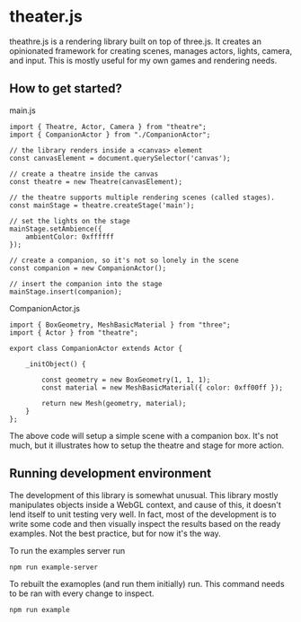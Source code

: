 # theater.js

theathre.js is a rendering library built on top of three.js. It creates an opinionated
framework for creating scenes, manages actors, lights, camera, and input. This is mostly
useful for my own games and rendering needs.

## How to get started?

main.js
```
import { Theatre, Actor, Camera } from "theatre";
import { CompanionActor } from "./CompanionActor";

// the library renders inside a <canvas> element
const canvasElement = document.querySelector('canvas');

// create a theatre inside the canvas
const theatre = new Theatre(canvasElement);

// the theatre supports multiple rendering scenes (called stages).
const mainStage = theatre.createStage('main');

// set the lights on the stage
mainStage.setAmbience({
    ambientColor: 0xffffff
});

// create a companion, so it's not so lonely in the scene
const companion = new CompanionActor();

// insert the companion into the stage
mainStage.insert(companion);
```

CompanionActor.js
```
import { BoxGeometry, MeshBasicMaterial } from "three";
import { Actor } from "theatre";

export class CompanionActor extends Actor {

    _initObject() {

        const geometry = new BoxGeometry(1, 1, 1);
        const material = new MeshBasicMaterial({ color: 0xff00ff });

        return new Mesh(geometry, material);
    }
};
```

The above code will setup a simple scene with a companion box. It's not much, but it illustrates
how to setup the theatre and stage for more action.

## Running development environment

The development of this library is somewhat unusual. This library mostly manipulates objects
inside a WebGL context, and cause of this, it doesn't lend itself to unit testing very well.
In fact, most of the development is to write some code and then visually inspect the results
based on the ready examples. Not the best practice, but for now it's the way.

To run the examples server run

```
npm run example-server
```

To rebuilt the examoples (and run them initially) run. This command needs to be ran with
every change to inspect.

```
npm run example
```